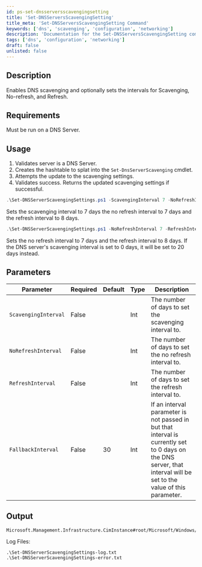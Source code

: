 ```yaml
---
id: ps-set-dnsserversscavengingsetting
title: 'Set-DNSServersScavengingSetting'
title_meta: 'Set-DNSServersScavengingSetting Command'
keywords: ['dns', 'scavenging', 'configuration', 'networking']
description: 'Documentation for the Set-DNSServersScavengingSetting command to enable DNS scavenging and set intervals for Scavenging, No-refresh, and Refresh.'
tags: ['dns', 'configuration', 'networking']
draft: false
unlisted: false
---
```


## Description
Enables DNS scavenging and optionally sets the intervals for Scavenging, No-refresh, and Refresh.

## Requirements
Must be run on a DNS Server.

## Usage
1. Validates server is a DNS Server.
2. Creates the hashtable to splat into the `Set-DnsServerScavenging` cmdlet.
3. Attempts the update to the scavenging settings.
4. Validates success. Returns the updated scavenging settings if successful.



```powershell
.\Set-DNSServerScavengingSettings.ps1 -ScavengingInterval 7 -NoRefreshInterval 7 -RefreshInterval 8
```
Sets the scavenging interval to 7 days the no refresh interval to 7 days and the refresh interval to 8 days.

```powershell
.\Set-DNSServerScavengingSettings.ps1 -NoRefreshInterval 7 -RefreshInterval 8 -FallbackInterval 20
```
Sets the no refresh interval to 7 days and the refresh interval to 8 days. If the DNS server's scavenging interval is set to 0 days, it will be set to 20 days instead.

## Parameters
| Parameter            | Required | Default | Type | Description                                                                                                                                                         |
| -------------------- | -------- | ------- | ---- | ------------------------------------------------------------------------------------------------------------------------------------------------------------------- |
| `ScavengingInterval` | False    |         | Int  | The number of days to set the scavenging interval to.                                                                                                               |
| `NoRefreshInterval`  | False    |         | Int  | The number of days to set the no refresh interval to.                                                                                                               |
| `RefreshInterval`    | False    |         | Int  | The number of days to set the refresh interval to.                                                                                                                  |
| `FallbackInterval`   | False    | 30      | Int  | If an interval parameter is not passed in but that interval is currently set to 0 days on the DNS server, that interval will be set to the value of this parameter. |


## Output
    Microsoft.Management.Infrastructure.CimInstance#root/Microsoft/Windows/DNS/DnsServerScavenging

Log Files:

    .\Set-DNSServerScavengingSettings-log.txt
    .\Set-DNSServerScavengingSettings-error.txt
